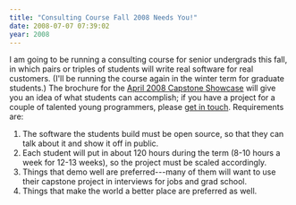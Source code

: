 ```yaml
---
title: "Consulting Course Fall 2008 Needs You!"
date: 2008-07-07 07:39:02
year: 2008
---
```

I am going to be running a consulting course for senior undergrads this fall, in which pairs or triples of students will write real software for real customers. (I'll be running the course again in the winter term for graduate students.)  The brochure for the <a href="http://pyre.third-bit.com/blog/wp-content/uploads/2008/07/brochure.pdf" title="April 2008 Capstone Showcase">April 2008 Capstone Showcase</a> will give you an idea of what students can accomplish; if you have a project for a couple of talented young programmers, please <a href="mailto:gvwilson@cs.toronto.edu">get in touch</a>. Requirements are:
<ol>
	<li>The software the students build must be open source, so that they can talk about it and show it off in public.</li>
	<li>Each student will put in about 120 hours during the term (8-10 hours a week for 12-13 weeks), so the project must be scaled accordingly.</li>
	<li>Things that demo well are preferred---many of them will want to use their capstone project in interviews for jobs and grad school.</li>
	<li>Things that make the world a better place are preferred as well.</li>
</ol>
